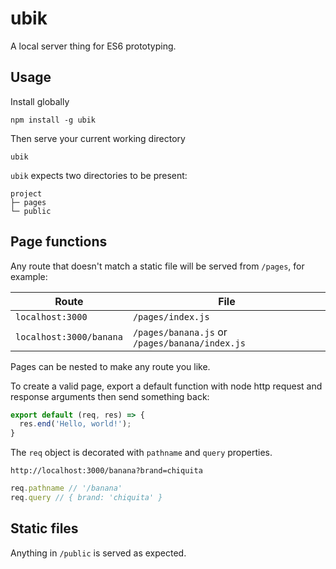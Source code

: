 # ubik

A local server thing for ES6 prototyping.

## Usage
Install globally

````shell
npm install -g ubik
````

Then serve your current working directory
````shell
ubik
````

`ubik` expects two directories to be present:
````
project
├─ pages
└─ public
````

## Page functions
Any route that doesn't match a static file will be served from `/pages`, for
example:

| Route | File |
| - | - |
| `localhost:3000` | `/pages/index.js` |
| `localhost:3000/banana` | `/pages/banana.js` or `/pages/banana/index.js` |

Pages can be nested to make any route you like.

To create a valid page, export a default function with node http request and
response arguments then send something back:
````js
export default (req, res) => {
  res.end('Hello, world!');
}
````

The `req` object is decorated with `pathname` and `query` properties.
````
http://localhost:3000/banana?brand=chiquita
````
````js
req.pathname // '/banana'
req.query // { brand: 'chiquita' }
````

## Static files
Anything in `/public` is served as expected.
